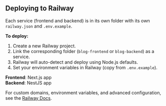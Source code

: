 ## Deploying to Railway

Each service (frontend and backend) is in its own folder with its own `railway.json` and `.env.example`.

**To deploy:**
1. Create a new Railway project.
2. Link the corresponding folder (`blog-frontend` or `blog-backend`) as a service.
3. Railway will auto-detect and deploy using Node.js defaults.
4. Set your environment variables in Railway (copy from `.env.example`).

**Frontend**: Next.js app  
**Backend**: NestJS app

For custom domains, environment variables, and advanced configuration, see the [Railway Docs](https://docs.railway.app/).